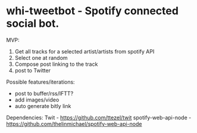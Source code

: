 # whi-tweetbot - Spotify connected social bot.

MVP:
1. Get all tracks for a selected artist/artists from spotify API
2. Select one at random
3. Compose post linking to the track
4. post to Twitter

Possible features/iterations:
- post to buffer/rss/IFTT?
- add images/video
- auto generate bitly link


Dependencies:
Twit - https://github.com/ttezel/twit
spotify-web-api-node - https://github.com/thelinmichael/spotify-web-api-node
